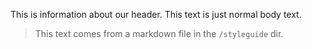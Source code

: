 This is information about our header. This text is just normal body text.

> This text comes from a markdown file in the `/styleguide` dir.
